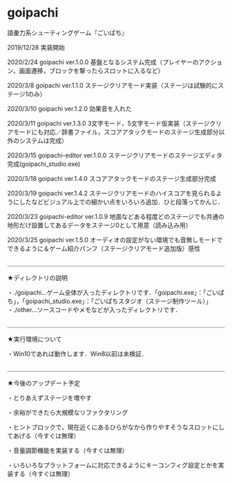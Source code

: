 # goipachi
語彙力系シューティングゲーム『ごいぱち』


2019/12/28 実装開始

2020/2/24 goipachi ver.1.0.0 基盤となるシステム完成（プレイヤーのアクション，画面遷移，ブロックを撃ったらスロットに入るなど）

2020/3/8 goipachi ver.1.1.0 ステージクリアモード実装（ステージは試験的にステージ1のみ）

2020/3/10 goipachi ver.1.2.0 効果音を入れた

2020/3/11 goipachi ver.1.3.0 3文字モード，5文字モード仮実装（ステージクリアモードにも対応／辞書ファイル，スコアアタックモードのステージ生成部分以外のシステムは完成）

2020/3/15 goipachi-editor ver.1.0.0 ステージクリアモードのステージエディタ完成(goipachi_studio.exe) 

2020/3/18 goipachi ver.1.4.0 スコアアタックモードのステージ生成部分完成

2020/3/19 goipachi ver.1.4.2 ステージクリアモードのハイスコアを見られるようにしたなどビジュアル上での細かい点をいろいろ追加．ひと段落ってかんじ．

2020/3/23 goipachi-editor ver.1.0.9 地面などある程度どのステージでも共通の地形だけ設置してあるデータをステージ0として用意（読み込み用）

2020/3/25 goipachi ver.1.5.0 オーディオの設定がない環境でも音無しモードでできるように＆ゲーム紹介パンフ（ステージクリアモード追加版）感性

＿＿＿＿＿＿＿＿＿＿＿＿＿＿＿＿＿＿＿＿＿＿＿＿＿＿＿＿＿＿＿＿＿＿＿＿

★ディレクトリの説明

・./goipachi…ゲーム全体が入ったディレクトリです．「goipachi.exe」：「ごいぱち」，「goipachi_studio.exe」：「ごいぱちスタジオ（ステージ制作ツール）」
・./other…ソースコードやメモなどが入ったディレクトリです．

＿＿＿＿＿＿＿＿＿＿＿＿＿＿＿＿＿＿＿＿＿＿＿＿＿＿＿＿＿＿＿＿＿＿＿＿

★実行環境について


・Win10であれば動作します．Win8以前は未検証．

＿＿＿＿＿＿＿＿＿＿＿＿＿＿＿＿＿＿＿＿＿＿＿＿＿＿＿＿＿＿＿＿＿＿＿＿

★今後のアップデート予定


・とりあえずステージを増やす

・余裕ができたら大規模なリファクタリング

・ヒントブロックで，現在近くにあるひらがなから作りやすそうなスロットにしてあげる（今すぐは無理）

・音量調節機能を実装する（今すぐは無理）

・いろいろなプラットフォームに対応できるようにキーコンフィグ設定とかを実装する（今すぐは無理）
